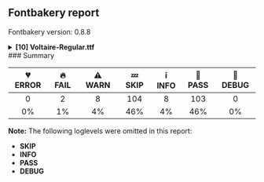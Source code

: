 ## Fontbakery report

Fontbakery version: 0.8.8

<details><summary><b>[10] Voltaire-Regular.ttf</b></summary><div><details><summary>🔥 <b>FAIL:</b> Version number has increased since previous release on Google Fonts? (<a href="https://font-bakery.readthedocs.io/en/latest/fontbakery/profiles/googlefonts.html#com.google.fonts/check/version_bump">com.google.fonts/check/version_bump</a>)</summary><div>


* 🔥 **FAIL** Version number 1.0070037841796875 is equal to version on Google Fonts GitHub repo.
</div></details><details><summary>🔥 <b>FAIL:</b> Checking OS/2 usWinAscent & usWinDescent. (<a href="https://font-bakery.readthedocs.io/en/latest/fontbakery/profiles/universal.html#com.google.fonts/check/family/win_ascent_and_descent">com.google.fonts/check/family/win_ascent_and_descent</a>)</summary><div>


* 🔥 **FAIL** OS/2.usWinDescent value should be equal or greater than 673, but got 570 instead. [code: descent]
</div></details><details><summary>⚠ <b>WARN:</b> Glyphs are similiar to Google Fonts version? (<a href="https://font-bakery.readthedocs.io/en/latest/fontbakery/profiles/googlefonts.html#com.google.fonts/check/production_glyphs_similarity">com.google.fonts/check/production_glyphs_similarity</a>)</summary><div>


* ⚠ **WARN** Following glyphs differ greatly from Google Fonts version:
	* Ucircumflex
	* o
	* atilde
	* threequarters
	* ugrave
	* section
	* Ograve
	* R
	* q
	* udieresis and 110 more.

Use -F or --full-lists to disable shortening of long lists.
</div></details><details><summary>⚠ <b>WARN:</b> Is there kerning info for non-ligated sequences? (<a href="https://font-bakery.readthedocs.io/en/latest/fontbakery/profiles/googlefonts.html#com.google.fonts/check/kerning_for_non_ligated_sequences">com.google.fonts/check/kerning_for_non_ligated_sequences</a>)</summary><div>


* ⚠ **WARN** GPOS table lacks kerning info for the following non-ligated sequences:
	- f + f
	- f + i
	- i + l

   [code: lacks-kern-info]
</div></details><details><summary>⚠ <b>WARN:</b> Ensure fonts have ScriptLangTags declared on the 'meta' table. (<a href="https://font-bakery.readthedocs.io/en/latest/fontbakery/profiles/googlefonts.html#com.google.fonts/check/meta/script_lang_tags">com.google.fonts/check/meta/script_lang_tags</a>)</summary><div>


* ⚠ **WARN** This font file does not have a 'meta' table. [code: lacks-meta-table]
</div></details><details><summary>⚠ <b>WARN:</b> Check font contains no unreachable glyphs (<a href="https://font-bakery.readthedocs.io/en/latest/fontbakery/profiles/universal.html#com.google.fonts/check/unreachable_glyphs">com.google.fonts/check/unreachable_glyphs</a>)</summary><div>


* ⚠ **WARN** The following glyphs could not be reached by codepoint or substitution rules:
	- two.lf
	- three.lf
	- eight.lf
	- zero.lf
	- nine.lf
	- four.lf
	- six.lf
	- one.lf
	- five.lf
	- seven.lf 
	- And 3 more.

Use -F or --full-lists to disable shortening of long lists.
 [code: unreachable-glyphs]
</div></details><details><summary>⚠ <b>WARN:</b> Check if each glyph has the recommended amount of contours. (<a href="https://font-bakery.readthedocs.io/en/latest/fontbakery/profiles/universal.html#com.google.fonts/check/contour_count">com.google.fonts/check/contour_count</a>)</summary><div>


* ⚠ **WARN** This font has a 'Soft Hyphen' character (codepoint 0x00AD) which is supposed to be zero-width and invisible, and is used to mark a hyphenation possibility within a word in the absence of or overriding dictionary hyphenation. It is mostly an obsolete mechanism now, and the character is only included in fonts for legacy codepage coverage. [code: softhyphen]
* ⚠ **WARN** This check inspects the glyph outlines and detects the total number of contours in each of them. The expected values are infered from the typical ammounts of contours observed in a large collection of reference font families. The divergences listed below may simply indicate a significantly different design on some of your glyphs. On the other hand, some of these may flag actual bugs in the font such as glyphs mapped to an incorrect codepoint. Please consider reviewing the design and codepoint assignment of these to make sure they are correct.

The following glyphs do not have the recommended number of contours:

	- Glyph name: uni00AD	Contours detected: 1	Expected: 0
	- Glyph name: Eth	Contours detected: 3	Expected: 2
	- Glyph name: oslash	Contours detected: 2	Expected: 3
	- Glyph name: dcroat	Contours detected: 3	Expected: 2
	- Glyph name: hbar	Contours detected: 2	Expected: 1
	- Glyph name: Lslash	Contours detected: 2	Expected: 1
	- Glyph name: lslash	Contours detected: 2	Expected: 1
	- Glyph name: Tbar	Contours detected: 2	Expected: 1
	- Glyph name: tbar	Contours detected: 2	Expected: 1
	- Glyph name: Uogonek	Contours detected: 2	Expected: 1 
	- And 58 more.

Use -F or --full-lists to disable shortening of long lists.
 [code: contour-count]
</div></details><details><summary>⚠ <b>WARN:</b> Ensure dotted circle glyph is present and can attach marks. (<a href="https://font-bakery.readthedocs.io/en/latest/fontbakery/profiles/universal.html#com.google.fonts/check/dotted_circle">com.google.fonts/check/dotted_circle</a>)</summary><div>


* ⚠ **WARN** No dotted circle glyph present [code: missing-dotted-circle]
</div></details><details><summary>⚠ <b>WARN:</b> Are any segments inordinately short? (<a href="https://font-bakery.readthedocs.io/en/latest/fontbakery/profiles/<Section: Outline Correctness Checks>.html#com.google.fonts/check/outline_short_segments">com.google.fonts/check/outline_short_segments</a>)</summary><div>


* ⚠ **WARN** The following glyphs have segments which seem very short:
	* five (U+0035) contains a short segment L<<185.0,728.0>--<183.0,726.0>>
	* G (U+0047) contains a short segment L<<869.0,643.0>--<868.0,643.0>>
	* M (U+004D) contains a short segment L<<156.0,1612.0>--<199.0,1612.0>>
	* M (U+004D) contains a short segment L<<1053.0,1612.0>--<1096.0,1612.0>>
	* M (U+004D) contains a short segment L<<627.0,431.0>--<627.0,429.0>>
	* M (U+004D) contains a short segment L<<627.0,429.0>--<626.0,430.0>>
	* M (U+004D) contains a short segment L<<626.0,430.0>--<626.0,431.0>>
	* N (U+004E) contains a short segment L<<156.0,1612.0>--<181.0,1612.0>>
	* N (U+004E) contains a short segment L<<963.0,0.0>--<939.0,0.0>>
	* V (U+0056) contains a short segment L<<491.0,-30.0>--<463.0,-30.0>> and 53 more.

Use -F or --full-lists to disable shortening of long lists. [code: found-short-segments]
</div></details><details><summary>⚠ <b>WARN:</b> Do outlines contain any semi-vertical or semi-horizontal lines? (<a href="https://font-bakery.readthedocs.io/en/latest/fontbakery/profiles/<Section: Outline Correctness Checks>.html#com.google.fonts/check/outline_semi_vertical">com.google.fonts/check/outline_semi_vertical</a>)</summary><div>


* ⚠ **WARN** The following glyphs have semi-vertical/semi-horizontal lines:
 * Amacron (U+0100): L<<235.0,1701.0>--<236.0,1859.0>>
 * Amacron (U+0100): L<<718.0,1859.0>--<719.0,1701.0>>
 * Aogonek (U+0104): L<<951.0,-365.0>--<950.0,-506.0>>
 * Bmacronbelow (U+1E06): L<<204.0,-287.0>--<205.0,-129.0>>
 * Bmacronbelow (U+1E06): L<<687.0,-129.0>--<688.0,-287.0>>
 * Dmacronbelow (U+1E0E): L<<286.0,-457.0>--<287.0,-299.0>>
 * Dmacronbelow (U+1E0E): L<<769.0,-299.0>--<770.0,-457.0>>
 * Emacron (U+0112): L<<188.0,1701.0>--<189.0,1859.0>>
 * Emacron (U+0112): L<<671.0,1859.0>--<672.0,1701.0>>
 * Eogonek (U+0118): L<<704.0,-365.0>--<703.0,-506.0>> and 145 more.

Use -F or --full-lists to disable shortening of long lists. [code: found-semi-vertical]
</div></details><br></div></details>
### Summary

| 💔 ERROR | 🔥 FAIL | ⚠ WARN | 💤 SKIP | ℹ INFO | 🍞 PASS | 🔎 DEBUG |
|:-----:|:----:|:----:|:----:|:----:|:----:|:----:|
| 0 | 2 | 8 | 104 | 8 | 103 | 0 |
| 0% | 1% | 4% | 46% | 4% | 46% | 0% |

**Note:** The following loglevels were omitted in this report:
* **SKIP**
* **INFO**
* **PASS**
* **DEBUG**
